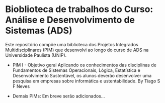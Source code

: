 ﻿# Bioblioteca de trabalhos do Curso: Análise e Desenvolvimento de Sistemas (ADS)

Este repositório compõe uma biblioteca dos Projetos Integrados Multidisciplinares (PIM) que desenvolvi ao longo do curso de ADS na Universidade Paulista (UNIP).

 - PIM I - Objetivo geral
	Aplicando os conhecimentos das disciplinas de Fundamentos de Sistemas Operacionais, Lógica, Estatística e Desenvolvimento Sustentável, os alunos deverão desenvolver uma pesquisa em empresas sobre informática e ustentabilidade.
	By Tiago S F Neves

 - Demais PIMs: Em breve serão adicionados...